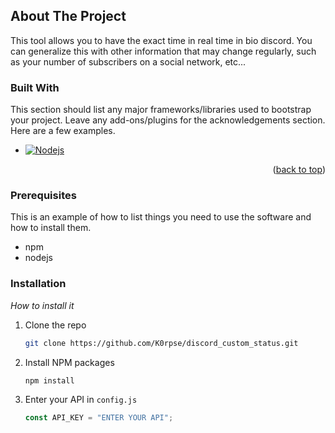 <a name="readme-top"></a>

## About The Project

This tool allows you to have the exact time in real time in bio discord. You can generalize this with other information that may change regularly, such as your number of subscribers on a social network, etc...

### Built With

This section should list any major frameworks/libraries used to bootstrap your project. Leave any add-ons/plugins for the acknowledgements section. Here are a few examples.

- [![Nodejs][Nodejs]][Nodejs-url]

<p align="right">(<a href="#readme-top">back to top</a>)</p>

### Prerequisites

This is an example of how to list things you need to use the software and how to install them.

- npm
- nodejs

### Installation

_How to install it_

1. Clone the repo
   ```sh
   git clone https://github.com/K0rpse/discord_custom_status.git
   ```
2. Install NPM packages
   ```sh
   npm install
   ```
3. Enter your API in `config.js`
   ```js
   const API_KEY = "ENTER YOUR API";
   ```

[Nodejs]: https://img.shields.io/badge/Nodejs-35495E?style=for-the-badge&logo=nodedotjs&logoColor=4FC08D
[Nodejs-url]: https://nodejs.org/en
